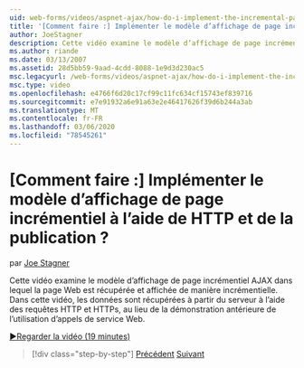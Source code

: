 ```yaml
---
uid: web-forms/videos/aspnet-ajax/how-do-i-implement-the-incremental-page-display-pattern-using-http-get-and-post
title: '[Comment faire :] Implémenter le modèle d’affichage de page incrémentiel à l’aide de HTTP et de la publication ? | Microsoft Docs'
author: JoeStagner
description: Cette vidéo examine le modèle d’affichage de page incrémentiel AJAX dans lequel la page Web est récupérée et affichée de manière incrémentielle. Dans cette vidéo, le...
ms.author: riande
ms.date: 03/13/2007
ms.assetid: 28d5bb59-9aad-4cdd-8088-1e9d3d230ac5
msc.legacyurl: /web-forms/videos/aspnet-ajax/how-do-i-implement-the-incremental-page-display-pattern-using-http-get-and-post
msc.type: video
ms.openlocfilehash: e4766f6d20c17cf99c11fc634cf15743ef839716
ms.sourcegitcommit: e7e91932a6e91a63e2e46417626f39d6b244a3ab
ms.translationtype: MT
ms.contentlocale: fr-FR
ms.lasthandoff: 03/06/2020
ms.locfileid: "78545261"
---
```

# <a name="how-do-i-implement-the-incremental-page-display-pattern-using-http-get-and-post"></a>[Comment faire :] Implémenter le modèle d’affichage de page incrémentiel à l’aide de HTTP et de la publication ?

par [Joe Stagner](https://github.com/JoeStagner)

Cette vidéo examine le modèle d’affichage de page incrémentiel AJAX dans lequel la page Web est récupérée et affichée de manière incrémentielle. Dans cette vidéo, les données sont récupérées à partir du serveur à l’aide des requêtes HTTP et HTTPs, au lieu de la démonstration antérieure de l’utilisation d’appels de service Web.

[&#9654;Regarder la vidéo (19 minutes)](https://channel9.msdn.com/Blogs/ASP-NET-Site-Videos/how-do-i-implement-the-incremental-page-display-pattern-using-http-get-and-post)

> [!div class="step-by-step"]
> [Précédent](how-do-i-implement-the-ajax-incremental-page-display-pattern.md)
> [Suivant](how-do-i-use-the-aspnet-ajax-updateprogress-control.md)
